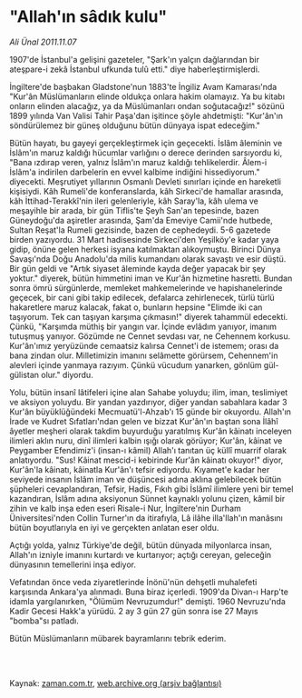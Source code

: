 # "Allah'ın sâdık kulu"

*Ali Ünal 2011.11.07*

<td class="columnist-detail">
<p>1907'de İstanbul'a gelişini gazeteler, "Şark'ın yalçın dağlarından bir ateşpare-i zekâ İstanbul ufkunda tulû etti." diye haberleştirmişlerdi.</p>
<p>
<div id="haberMetinDiv">
<p>İngiltere'de başbakan Gladstone'nun 1883'te İngiliz Avam Kamarası'nda "Kur'ân Müslümanların elinde oldukça onlara hakim olamayız. Ya bu kitabı onların elinden alacağız, ya da Müslümanları ondan soğutacağız!" sözünü 1899 yılında Van Valisi Tahir Paşa'dan işitince şöyle ahdetmişti: "Kur'ân'ın söndürülemez bir güneş olduğunu bütün dünyaya ispat edeceğim."
<p>Bütün hayatı, bu gayeyi gerçekleştirmek için geçecekti. İslâm âleminin ve İslâm'ın maruz kaldığı hücumlar varlığını o derece derinden sarsıyordu ki, "Bana ızdırap veren, yalnız İslâm'ın maruz kaldığı tehlikelerdir. Âlem-i İslâm'a indirilen darbelerin en evvel kalbime indiğini hissediyorum." diyecekti. Meşrutiyet yıllarının Osmanlı Devleti sınırları içinde en hareketli kişisiydi. Kâh Rumeli'de konferanslarda, kâh Sirkeci'de hamallar arasında, kâh İttihad-Terakkî'nin ileri gelenleriyle, kâh Saray'la, kâh ulema ve meşayihle bir arada, bir gün Tiflis'te Şeyh San'an tepesinde, bazen Güneydoğu'da aşiretler arasında, Şam'da Emeviye Camii'nde hutbede, Sultan Reşat'la Rumeli gezisinde, bazen de cephedeydi. 5-6 gazetede birden yazıyordu. 31 Mart hadisesinde Sirkeci'den Yeşilköy'e kadar yaya gidip, önüne gelen herkesi isyana katılmaktan alıkoymuştu. Birinci Dünya Savaşı'nda Doğu Anadolu'da milis kumandanı olarak savaştı ve esir düştü. Bir gün geldi ve "Artık siyaset âleminde kayda değer yapacak bir şey yoktur." diyerek, bütün himmetini iman ve Kur'ân hizmetine hasretti. Bundan sonra ömrü sürgünlerde, memleket mahkemelerinde ve hapishanelerinde geçecek, bir cani gibi takip edilecek, defalarca zehirlenecek, türlü türlü hakaretlere maruz kalacak, fakat o, bunların hepsine "Elimde iki can taşıyorum. Tek can taşıyan karşıma çıkmasın!" diyerek tahammül edecekti. Çünkü, "Karşımda müthiş bir yangın var. İçinde evlâdım yanıyor, imanım tutuşmuş yanıyor. Gözümde ne Cennet sevdası var, ne Cehennem korkusu. Kur'ân'ımız yeryüzünde cemaatsiz kalırsa Cennet'i de istemem; orası da bana zindan olur. Milletimizin imanını selâmette görürsem, Cehennem'in alevleri içinde yanmaya razıyım. Çünkü vücudum yanarken, gönlüm gül-gülistan olur." diyordu.
<p>Yolu, bütün insanî lâtifeleri içine alan Sahabe yoluydu; ilim, iman, teslimiyet ve aksiyon yoluydu. Bir yandan yazdırıyor, diğer yandan sabahlara kadar 3 Kur'ân büyüklüğündeki Mecmuatü'l-Ahzab'ı 15 günde bir okuyordu. Allah'ın İrade ve Kudret Sıfatları'ndan gelen ve bizzat Kur'ân'ın baştan sona İlâhî âyetler meşheri olarak takdim buyurduğu yaratılmış Kur'ân kâinatı inceleyen ilimleri aklın nuru, dinî ilimleri kalbin ışığı olarak görüyor; Kur'ân, kâinat ve Peygamber Efendimiz'i (insan-ı kâmil) Allah'ı tanıtan üç küllî muarrif olarak anlatıyordu. "Sus! Kâinat mescid-i kebirinde Kur'ân kâinatı okuyor!" diyor, Kur'ân'la kâinatı, kâinatla Kur'ân'ı tefsir ediyordu. Kıyamet'e kadar her seviyede insanın İslâm iman ve düşüncesi adına aklına gelebilecek bütün şüpheleri cevaplandıran, Tefsir, Hadis, Fıkıh gibi İslâmî ilimlere yeni bir temel kazandıran, İslâm adına aksiyonun Sünnet kaynaklı yolunu çizen, kâmil bir zihin ve kalb inşa eden eseri Risale-i Nur, İngiltere'nin Durham Üniversitesi'nden Collin Turner'ın da itirafıyla, Lâ ilâhe illa'llah'ın manâsını bütün boyutlarıyla en iyi ve gerçekten anlatan eser oldu.
<p>Açtığı yolda, yalnız Türkiye'de değil, bütün dünyada milyonlarca insan, Allah'ın izniyle imanını kurtardı ve kurtarıyor; açtığı cereyan, geleceğin dünyasının temellerini inşa ediyor.
<p>Vefatından önce veda ziyaretlerinde İnönü'nün dehşetli muhalefeti karşısında Ankara'ya alınmadı. Buna biraz içerledi. 1909'da Divan-ı Harp'te idamla yargılanırken, "Ölümüm Nevruzumdur!" demişti. 1960 Nevruzu'nda Kadir Gecesi Hakk'a yürüdü. 2 ay 3 gün 27 gün sonra ise 27 Mayıs "bomba"sı patladı.
<p>Bütün Müslümanların mübarek bayramlarını tebrik ederim. </p></p></p></p></p></p></div>
</p>


<p><br>
		 </br></p></td>

Kaynak: [zaman.com.tr](http://zaman.com.tr/yazar.do?yazino=1199359), [web.archive.org (arşiv bağlantısı)](http://web.archive.org/web/20120117004025/http://zaman.com.tr:80/yazar.do?yazino=1199359)
